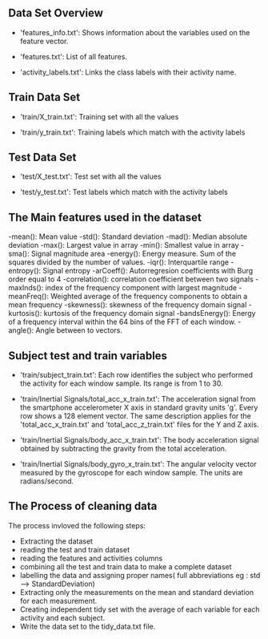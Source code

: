 
## Data Set Overview    

- 'features_info.txt': Shows information about the variables used on the feature vector.

- 'features.txt': List of all features.

- 'activity_labels.txt': Links the class labels with their activity name.

## Train Data Set     

- 'train/X_train.txt': Training set with all the values

- 'train/y_train.txt': Training labels which match with the activity labels

## Test Data Set     

- 'test/X_test.txt': Test set with all the values

- 'test/y_test.txt': Test labels which match with the activity labels 



## The Main features used in the dataset


-mean(): Mean value
-std(): Standard deviation
-mad(): Median absolute deviation 
-max(): Largest value in array
-min(): Smallest value in array
-sma(): Signal magnitude area
-energy(): Energy measure. Sum of the squares divided by the number of values. 
-iqr(): Interquartile range 
-entropy(): Signal entropy
-arCoeff(): Autorregresion coefficients with Burg order equal to 4
-correlation(): correlation coefficient between two signals
-maxInds(): index of the frequency component with largest magnitude
-meanFreq(): Weighted average of the frequency components to obtain a mean frequency
-skewness(): skewness of the frequency domain signal 
-kurtosis(): kurtosis of the frequency domain signal 
-bandsEnergy(): Energy of a frequency interval within the 64 bins of the FFT of each window.
-angle(): Angle between to vectors.

## Subject test and train variables

- 'train/subject_train.txt': Each row identifies the subject who performed the activity for each window sample. Its range is from 1 to 30. 

- 'train/Inertial Signals/total_acc_x_train.txt': The acceleration signal from the smartphone accelerometer X axis in standard gravity units 'g'. Every row shows a 128 element vector. The same description applies for the 'total_acc_x_train.txt' and 'total_acc_z_train.txt' files for the Y and Z axis. 

- 'train/Inertial Signals/body_acc_x_train.txt': The body acceleration signal obtained by subtracting the gravity from the total acceleration. 

- 'train/Inertial Signals/body_gyro_x_train.txt': The angular velocity vector measured by the gyroscope for each window sample. The units are radians/second. 


## The Process of cleaning data

The process invloved the following steps:

- Extracting the dataset
- reading the test and train dataset
- reading the features and activities columns
- combining all the test and train data to make a complete dataset
- labelling the data and assigning proper names( full abbreviations eg : std --> StandardDeviation)
- Extracting only the measurements on the mean and standard deviation for each measurement.
- Creating independent tidy set with the average of each variable for each activity and each            subject.
- Write the data set to the tidy_data.txt file.
